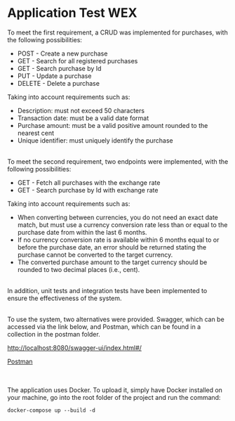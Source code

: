 # Application Test WEX

To meet the first requirement, a CRUD was implemented for purchases, with the following possibilities:
* POST - Create a new purchase
* GET - Search for all registered purchases
* GET - Search purchase by Id
* PUT - Update a purchase
* DELETE - Delete a purchase

Taking into account requirements such as:
* Description: must not exceed 50 characters
* Transaction date: must be a valid date format
* Purchase amount: must be a valid positive amount rounded to the nearest cent
* Unique identifier: must uniquely identify the purchase

\
To meet the second requirement, two endpoints were implemented, with the following possibilities:
* GET - Fetch all purchases with the exchange rate
* GET - Search purchase by Id with exchange rate

Taking into account requirements such as:
* When converting between currencies, you do not need an exact date match, but must use a currency conversion rate less than or equal to the purchase date from within the last 6 months.
* If no currency conversion rate is available within 6 months equal to or before the purchase date, an error should be returned stating the purchase cannot be converted to the target currency.
* The converted purchase amount to the target currency should be rounded to two decimal places (i.e., cent).

\
In addition, unit tests and integration tests have been implemented to ensure the effectiveness of the system.

\
To use the system, two alternatives were provided. Swagger, which can be accessed via the link below, and Postman, which can be found in a collection in the postman folder.

[http://localhost:8080/swagger-ui/index.html#/](http://localhost:8080/swagger-ui/index.html#/)

[Postman](postman)

\
\
The application uses Docker. To upload it, simply have Docker installed on your machine, go into the root folder of the project and run the command:

```docker-compose up --build -d```